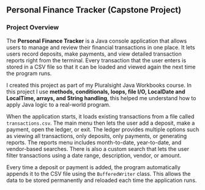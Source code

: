 ## Personal Finance Tracker (Capstone Project)
### Project Overview
The **Personal Finance Tracker** is a Java console application that allows users to manage and review their financial transactions in one place. It lets users record deposits, make payments, and view detailed transaction reports right from the terminal. Every transaction that the user enters is stored in a CSV file so that it can be loaded and viewed again the next time the program runs.  

I created this project as part of my Pluralsight Java Workbooks course. In this project I use **methods, conditionals, loops, file I/O, LocalDate and LocalTime, arrays, and String handling**, this helped me understand how to apply Java logic to a real-world program.  

When the application starts, it loads existing transactions from a file called `transactions.csv`. The main menu then lets the user add a deposit, make a payment, open the ledger, or exit. The ledger provides multiple options such as viewing all transactions, only deposits, only payments, or generating reports. The reports menu includes month-to-date, year-to-date, and vendor-based searches. There is also a custom search that lets the user filter transactions using a date range, description, vendor, or amount.  

Every time a deposit or payment is added, the program automatically appends it to the CSV file using the `BufferedWriter` class. This allows the data to be stored permanently and reloaded each time the application runs. 

